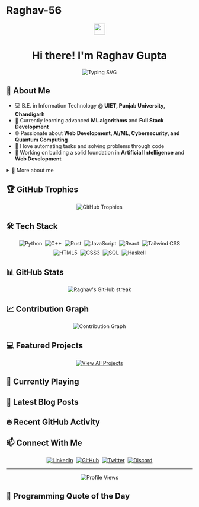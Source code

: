 # Raghav-56

<div align="center">
  <img src="https://raw.githubusercontent.com/MartinHeinz/MartinHeinz/master/wave.gif" width="30px" class="responsive-img">
  <h1>Hi there! I'm Raghav Gupta</h1>
</div>

<div align="center">
  <img src="https://readme-typing-svg.herokuapp.com?font=Fira+Code&pause=1000&color=58A6FF&center=true&width=435&lines=2nd+Year+IT+Student;Web+Developer;AI%2FML+Engineer;Problem+Solver;Tech+Enthusiast" alt="Typing SVG" class="responsive-img" />
</div>

## 💫 About Me

- 💻 B.E. in Information Technology @ **UIET, Punjab University, Chandigarh**
- 🌱 Currently learning advanced **ML algorithms** and **Full Stack Development**
- 🌐 Passionate about **Web Development, AI/ML, Cybersecurity, and Quantum Computing**
- 🧩 I love automating tasks and solving problems through code
- 🔭 Working on building a solid foundation in **Artificial Intelligence** and **Web Development**

<details>
  <summary>🧠 More about me</summary>
  <br>
  
- 📚 Dedicated and hardworking optimist, eager to learn and adapt to new challenges
- 🔍 Current focus: Expanding my skills in AI and Machine Learning for real-world applications
- ⚡ Fun fact: I can solve a Rubik's cube in under 2 minutes!

</details>

## 🏆 GitHub Trophies

<div align="center">
  <img src="https://github-profile-trophy.vercel.app/?username=Raghav-56&theme=darkhub&no-frame=true&no-bg=false&margin-w=4&column=-1" alt="GitHub Trophies">
</div>

## 🛠️ Tech Stack

<div align="center" style="display:flex; flex-wrap:wrap; gap:8px; justify-content:center;">
  <!-- Languages -->
  <img src="https://img.shields.io/badge/Python-3776AB?style=for-the-badge&logo=python&logoColor=white" alt="Python" />
  <img src="https://img.shields.io/badge/C++-00599C?style=for-the-badge&logo=c%2B%2B&logoColor=white" alt="C++" />
  <img src="https://img.shields.io/badge/Rust-000000?style=for-the-badge&logo=rust&logoColor=white" alt="Rust" />
  <img src="https://img.shields.io/badge/JavaScript-F7DF1E?style=for-the-badge&logo=javascript&logoColor=black" alt="JavaScript" />
  
  <!-- Frontend -->
  <img src="https://img.shields.io/badge/React-61DAFB?style=for-the-badge&logo=react&logoColor=black" alt="React" />
  <img src="https://img.shields.io/badge/Tailwind_CSS-38B2AC?style=for-the-badge&logo=tailwind-css&logoColor=white" alt="Tailwind CSS" />
  <img src="https://img.shields.io/badge/HTML5-E34F26?style=for-the-badge&logo=html5&logoColor=white" alt="HTML5" />
  <img src="https://img.shields.io/badge/CSS3-1572B6?style=for-the-badge&logo=css3&logoColor=white" alt="CSS3" />
  
  <!-- Other Skills -->
  <img src="https://img.shields.io/badge/SQL-4479A1?style=for-the-badge&logo=postgresql&logoColor=white" alt="SQL" />
  <img src="https://img.shields.io/badge/Haskell-5e5086?style=for-the-badge&logo=haskell&logoColor=white" alt="Haskell" />
</div>

<!-- GITHUB_STATS_SECTION:START -->
## 📊 GitHub Stats

<div align="center" class="stats-container">
  <img src="https://streak-stats.demolab.com/?user=Raghav-56&theme=github-dark-blue" alt="Raghav's GitHub streak" class="responsive-img"/>
</div>
<!-- GITHUB_STATS_SECTION:END -->

## 📈 Contribution Graph

<div align="center">
  <img src="https://github-readme-activity-graph.vercel.app/graph?username=Raghav-56&theme=github-dark" alt="Contribution Graph" class="responsive-img" />
</div>

<!-- PROJECT_CARDS_SECTION:START -->
## 💻 Featured Projects

<div align="center">
  <a href="https://github.com/Raghav-56?tab=repositories">
    <img src="https://img.shields.io/badge/View_All_Repositories-181717?style=for-the-badge&logo=github&logoColor=white" alt="View All Projects" />
  </a>
</div>
<!-- PROJECT_CARDS_SECTION:END -->

<!-- SPOTIFY_SECTION:START -->
## 🎵 Currently Playing
<!-- SPOTIFY_SECTION:END -->

<!-- BLOG_POST_SECTION:START -->
## 📝 Latest Blog Posts
<!-- BLOG_POST_SECTION:END -->

<!-- GITHUB_ACTIVITY_SECTION:START -->
## 🔥 Recent GitHub Activity
<!-- GITHUB_ACTIVITY_SECTION:END -->

## 📫 Connect With Me

<div align="center" class="social-links">
  <a href="https://www.linkedin.com/in/raghav-gupta-035b4a292" target="_blank">
    <img src="https://img.shields.io/badge/LinkedIn-0077B5?style=for-the-badge&logo=linkedin&logoColor=white" alt="LinkedIn" />
  </a>
  <a href="https://github.com/Raghav-56" target="_blank">
    <img src="https://img.shields.io/badge/GitHub-181717?style=for-the-badge&logo=github&logoColor=white" alt="GitHub" />
  </a>
  <a href="https://x.com/Raghav_rgup" target="_blank">
    <img src="https://img.shields.io/badge/Twitter-1DA1F2?style=for-the-badge&logo=twitter&logoColor=white" alt="Twitter" />
  </a>
  <a href="https://discordapp.com/users/Infra56" target="_blank">
    <img src="https://img.shields.io/badge/Discord-5865F2?style=for-the-badge&logo=discord&logoColor=white" alt="Discord" />
  </a>
</div>

---

<div align="center">
  <img src="https://komarev.com/ghpvc/?username=Raghav-56&color=blueviolet&style=flat-square&label=Profile+Views" alt="Profile Views" />
</div>

<style>
  .responsive-img {
    max-width: 100%;
  }
  
  @media (max-width: 768px) {
    .stats-container {
      flex-direction: column;
    }
    .stats-container img {
      width: 100%;
    }
  }
  
  .social-links {
    display: flex;
    flex-wrap: wrap;
    gap: 8px;
    justify-content: center;
  }
</style>

<!-- QUOTE_SECTION:START -->
## 💭 Programming Quote of the Day
<!-- QUOTE_SECTION:END -->
